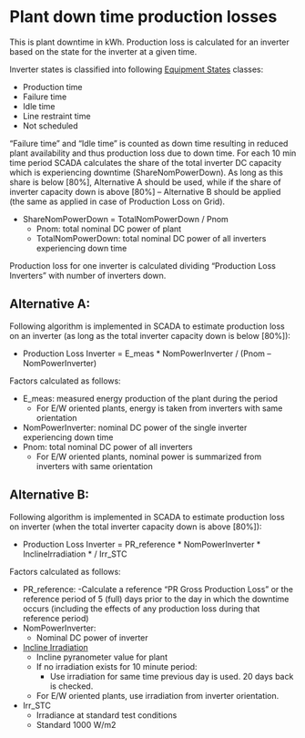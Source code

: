 # Plant down time production losses

This is plant downtime in kWh.
Production loss is calculated for an inverter based on the state for the inverter at a given time.

Inverter states is classified into following [Equipment States](../../../../Data%20Collection%20&%20Data%20Flow/Equipment%20States/Equipment%20States.md) classes:
- Production time
- Failure time
- Idle time
- Line restraint time
- Not scheduled

“Failure time” and “Idle time” is counted as down time resulting in reduced plant availability and thus production loss due to down time.
For each 10 min time period SCADA calculates the share of the total inverter DC capacity which is experiencing downtime (ShareNomPowerDown). As long as this share is below [80%], Alternative A should be used, while if the share of inverter capacity down is above [80%] – Alternative B should be applied (the same as applied in case of Production Loss on Grid).

- ShareNomPowerDown = TotalNomPowerDown / Pnom
    - Pnom: total nominal DC power of plant
    - TotalNomPowerDown: total nominal DC power of all inverters experiencing down time

Production loss for one inverter is calculated dividing “Production Loss Inverters” with number of inverters down.

## Alternative A:

Following algorithm is implemented in SCADA to estimate production loss on an inverter (as long as the total inverter capacity down is below [80%]):
- Production Loss Inverter = E_meas * NomPowerInverter / (Pnom – NomPowerInverter)

Factors calculated as follows:
- E_meas: measured energy production of the plant during the period
    - For E/W oriented plants, energy is taken from inverters with same orientation
- NomPowerInverter: nominal DC power of the single inverter experiencing down time
- Pnom: total nominal DC power of all inverters
    - For E/W oriented plants, nominal power is summarized from inverters with same orientation

## Alternative B:

Following algorithm is implemented in SCADA to estimate production loss on inverter (when the total inverter capacity down is above [80%]):
- Production Loss Inverter = PR_reference * NomPowerInverter * InclineIrradiation * / Irr_STC	

Factors calculated as follows:
- PR_reference: 
    -Calculate a reference “PR Gross Production Loss” or the reference period of 5 (full) days prior to the day in which the downtime occurs (including the effects of any production loss during that reference period) 
- NomPowerInverter: 
    - Nominal DC power of inverter
- [Incline Irradiation](../../Yield%20and%20Weather/Incline%20Irradiation/Incline%20Irradiation.md)
    - Incline pyranometer value for plant
    - If no irradiation exists for 10 minute period:
        - Use irradiation for same time previous day is used. 20 days back is checked. 
    - For E/W oriented plants, use irradiation from inverter orientation.
- Irr_STC
    - Irradiance at standard test conditions
    - Standard 1000 W/m2
